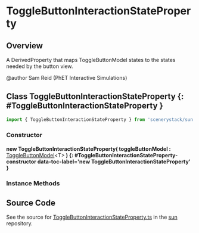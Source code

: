 # ToggleButtonInteractionStateProperty

## Overview

A DerivedProperty that maps ToggleButtonModel states to the states needed by the button view.

@author Sam Reid (PhET Interactive Simulations)

## Class ToggleButtonInteractionStateProperty {: #ToggleButtonInteractionStateProperty }


```js
import { ToggleButtonInteractionStateProperty } from 'scenerystack/sun';
```
### Constructor

#### new ToggleButtonInteractionStateProperty( toggleButtonModel : <span style="font-weight: 400;">[ToggleButtonModel](../sun/ToggleButtonModel.md)&lt;T&gt;</span> ) {: #ToggleButtonInteractionStateProperty-constructor data-toc-label='new ToggleButtonInteractionStateProperty' }

### Instance Methods





## Source Code

See the source for [ToggleButtonInteractionStateProperty.ts](https://github.com/phetsims/sun/blob/main/js/buttons/ToggleButtonInteractionStateProperty.ts) in the [sun](https://github.com/phetsims/sun) repository.
